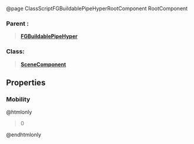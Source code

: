@page ClassScriptFGBuildablePipeHyperRootComponent RootComponent
### Parent :
<b><a href="_class_script_f_g_buildable_pipe_hyper.html"><blockquote>FGBuildablePipeHyper</blockquote></a></b>
### Class:
<b><a href="_class_script_scene_component.html"><blockquote>SceneComponent</blockquote></a></b>
## Properties
### Mobility
@htmlonly
<blockquote>0</blockquote>
@endhtmlonly

